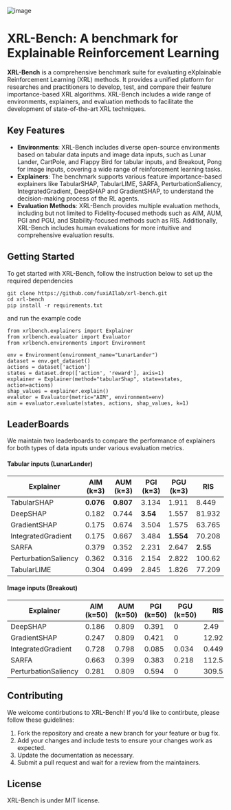 ![image](https://github.com/fuxiAIlab/xrl-bench/blob/main/docs/XRL-Bench.png)

# XRL-Bench: A benchmark for Explainable Reinforcement Learning

**XRL-Bench** is a comprehensive benchmark suite for evaluating eXplainable Reinforcement Learning (XRL) methods. It provides a unified platform for researches and practitioners to develop, test, and compare their feature importance-based XRL algorithms. XRL-Bench includes a wide range of environments, explainers, and evaluation methods to facilitate the development of state-of-the-art XRL techniques.

## Key Features
- **Environments**: XRL-Bench includes diverse open-source environments based on tabular data inputs and image data inputs, such as Lunar Lander, CartPole, and Flappy Bird for tabular inputs, and Breakout, Pong for image inputs, covering a wide range of reinforcement learning tasks.
- **Explainers**: The benchmark supports various feature importance-based explainers like TabularSHAP, TabularLIME, SARFA, PerturbationSaliency, IntegratedGradient, DeepSHAP and GradientSHAP, to understand the decision-making process of the RL agents.
- **Evaluation Methods**: XRL-Bench provides multiple evaluation methods, including but not limited to Fidelity-focused methods such as AIM, AUM, PGI and PGU, and Stability-focused methods such as RIS. Additionally, XRL-Bench includes human evaluations for more intuitive and comprehensive evaluation results.

## Getting Started
To get started with XRL-Bench, follow the instruction below to set up the required dependencies 

```
git clone https://github.com/fuxiAIlab/xrl-bench.git
cd xrl-bench
pip install -r requirements.txt
```
and run the example code

```
from xrlbench.explainers import Explainer
from xrlbench.evaluator import Evaluator
from xrlbench.environments import Environment

env = Environment(environment_name="LunarLander")
dataset = env.get_dataset()
actions = dataset['action']
states = dataset.drop(['action', 'reward'], axis=1)
explainer = Explainer(method="tabularShap", state=states, action=actions)
shap_values = explainer.explain()
evalutor = Evaluator(metric="AIM", environment=env)
aim = evaluator.evaluate(states, actions, shap_values, k=1)
```

## LeaderBoards
We maintain two leaderboards to compare the performance of explainers for both types of data inputs under various evaluation metrics.
#### Tabular inputs (LunarLander)

| Explainer | AIM (k=3) | AUM (k=3)| PGI (k=3) | PGU (k=3) | RIS |
| --- | --- | --- | --- | --- | --- |
| TabularSHAP | **0.076** | **0.807** | 3.134 | 1.911 | 8.449 |
| DeepSHAP | 0.182 | 0.744 | **3.54** | 1.557 | 81.932 |
| GradientSHAP | 0.175 | 0.674 | 3.504 | 1.575 | 63.765 |
| IntegratedGradient | 0.175 | 0.667 | 3.484 | **1.554** | 70.208 |
| SARFA | 0.379 | 0.352 | 2.231 | 2.647 | **2.55** |
| PerturbationSaliency | 0.362 | 0.316 | 2.154 | 2.822 | 100.62 |
| TabularLIME | 0.304 | 0.499 | 2.845 | 1.826 | 77.209 |

#### Image inputs (Breakout)

| Explainer  | AIM (k=50) | AUM (k=50) | PGI (k=50) | PGU (k=50) | RIS |
| --- | --- | --- | --- | --- | --- |
| DeepSHAP | 0.186 | 0.809 | 0.391 | 0 | 2.49 |
| GradientSHAP | 0.247 | 0.809 | 0.421 | 0 | 12.923 |
| IntegratedGradient | 0.728 | 0.798 | 0.085 | 0.034 | 0.449 |
| SARFA | 0.663 | 0.399 | 0.383 | 0.218 | 112.54 |
| PerturbationSaliency | 0.281 | 0.809 | 0.594 | 0 | 309.527 |


## Contributing
We welcome contirbutions to XRL-Bench! If you'd like to contirbute, please follow these guidelines:

1. Fork the repository and create a new branch for your feature or bug fix.
2. Add your changes and include tests to ensure your changes work as expected.
3. Update the documentation as necessary.
4. Submit a pull request and wait for a review from the maintainers.

## License
XRL-Bench is under MIT license.


